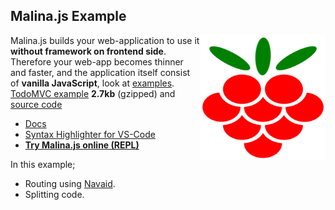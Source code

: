 ## Malina.js Example

<img align="right" width="200" height="200" src="public/malinajs.svg" />

Malina.js builds your web-application to use it **without framework on frontend side**. Therefore your web-app becomes thinner and faster, and the application itself consist of **vanilla JavaScript**, look at [examples](https://malinajs.github.io/repl/). [TodoMVC example](https://malina-todomvc.surge.sh) **2.7kb** (gzipped) and [source code](https://github.com/malinajs/todomvc)


* [Docs](https://malinajs.github.io/docs/)
* [Syntax Highlighter for VS-Code](https://marketplace.visualstudio.com/items?itemName=AlexxNB.malina-js-highlight)
* **[Try Malina.js online (REPL)](https://malinajs.github.io/repl/)**

In this example;
- Routing using [Navaid](https://github.com/lukeed/navaid).
- Splitting code.
